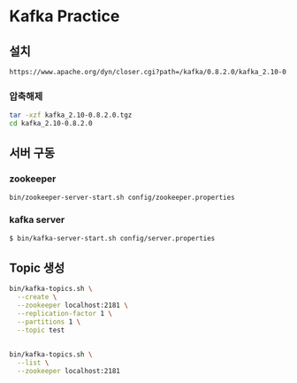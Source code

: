# Kafka Practice

## 설치

```bash
https://www.apache.org/dyn/closer.cgi?path=/kafka/0.8.2.0/kafka_2.10-0.8.2.0.tgz
```

### 압축해제
```bash
tar -xzf kafka_2.10-0.8.2.0.tgz
cd kafka_2.10-0.8.2.0
```

## 서버 구동

### zookeeper

```bash
bin/zookeeper-server-start.sh config/zookeeper.properties
```

### kafka server
```bash
$ bin/kafka-server-start.sh config/server.properties
```


## Topic 생성

```bash
bin/kafka-topics.sh \
  --create \
  --zookeeper localhost:2181 \
  --replication-factor 1 \
  --partitions 1 \
  --topic test
```

##

```bash
bin/kafka-topics.sh \
  --list \
  --zookeeper localhost:2181
```
